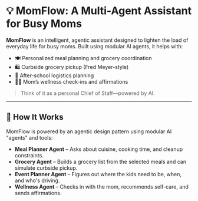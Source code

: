 # 💡 MomFlow: A Multi-Agent Assistant for Busy Moms

**MomFlow** is an intelligent, agentic assistant designed to lighten the load of everyday life for busy moms. Built using modular AI agents, it helps with:
- 🍽️ Personalized meal planning and grocery coordination
- 🛍️ Curbside grocery pickup (Fred Meyer-style)
- 📅 After-school logistics planning
- 💆‍♀️ Mom’s wellness check-ins and affirmations

> Think of it as a personal Chief of Staff—powered by AI.

---

## 🧠 How It Works

MomFlow is powered by an agentic design pattern using modular AI "agents" and tools:
- **Meal Planner Agent** – Asks about cuisine, cooking time, and cleanup constraints.
- **Grocery Agent** – Builds a grocery list from the selected meals and can simulate curbside pickup.
- **Event Planner Agent** – Figures out where the kids need to be, when, and who's driving.
- **Wellness Agent** – Checks in with the mom, recommends self-care, and sends affirmations.
